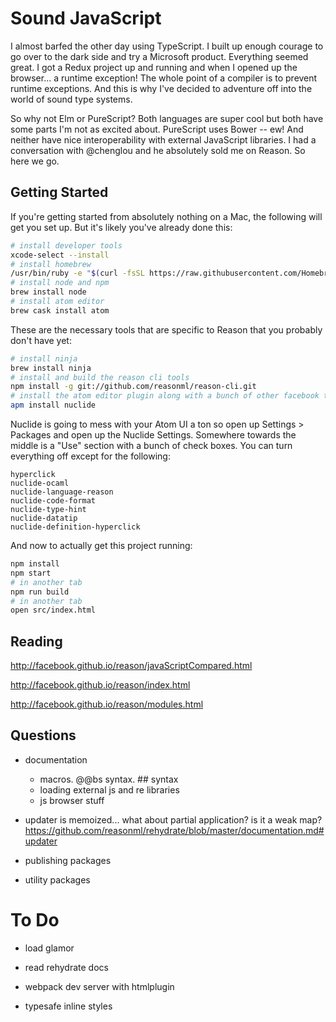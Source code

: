 # Sound JavaScript

I almost barfed the other day using TypeScript. I built up enough courage to go over to the dark side and try a Microsoft product. Everything seemed great. I got a Redux project up and running and when I opened up the browser... a runtime exception! The whole point of a compiler is to prevent runtime exceptions. And this is why I've decided to adventure off into the world of sound type systems.

So why not Elm or PureScript? Both languages are super cool but both have some parts I'm not as excited about. PureScript uses Bower -- ew! And neither have nice interoperability with external JavaScript libraries. I had a conversation with @chenglou and he absolutely sold me on Reason. So here we go.

## Getting Started

If you're getting started from absolutely nothing on a Mac, the following will get you set up. But it's likely you've already done this:

```sh
# install developer tools
xcode-select --install
# install homebrew
/usr/bin/ruby -e "$(curl -fsSL https://raw.githubusercontent.com/Homebrew/install/master/install)"
# install node and npm
brew install node
# install atom editor
brew cask install atom
```

These are the necessary tools that are specific to Reason that you probably don't have yet:

```sh
# install ninja
brew install ninja
# install and build the reason cli tools
npm install -g git://github.com/reasonml/reason-cli.git
# install the atom editor plugin along with a bunch of other facebook tooling
apm install nuclide
```

Nuclide is going to mess with your Atom UI a ton so open up Settings > Packages and open up the Nuclide Settings. Somewhere towards the middle is a "Use" section with a bunch of check boxes. You can turn everything off except for the following:

```
hyperclick
nuclide-ocaml
nuclide-language-reason
nuclide-code-format
nuclide-type-hint
nuclide-datatip
nuclide-definition-hyperclick
```

And now to actually get this project running:

```sh
npm install
npm start
# in another tab
npm run build
# in another tab
open src/index.html
```

## Reading

http://facebook.github.io/reason/javaScriptCompared.html

http://facebook.github.io/reason/index.html

http://facebook.github.io/reason/modules.html

## Questions

- documentation
  - macros. @@bs syntax. ## syntax
  - loading external js and re libraries
  - js browser stuff

- updater is memoized... what about partial application? is it a weak map? https://github.com/reasonml/rehydrate/blob/master/documentation.md#updater

- publishing packages
- utility packages

# To Do

- load glamor
- read rehydrate docs

- webpack dev server with htmlplugin
- typesafe inline styles

